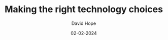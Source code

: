 ---
layout: post

title: "Making the right technology choices"
description: 
summary:
highlights:

date: 02-02-2024
comingSoon: true

author: David Hope
role: Principal Architect
bio:
profile:
---